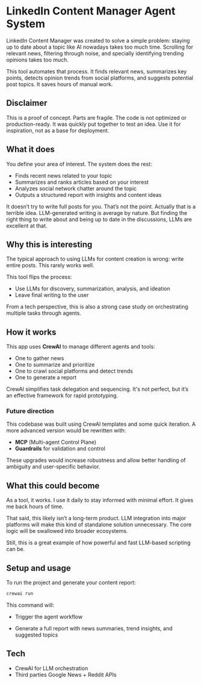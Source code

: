 # LinkedIn Content Manager Agent System

LinkedIn Content Manager was created to solve a simple problem: staying up to date about a topic like AI nowadays takes too much time. Scrolling for relevant news, filtering through noise, and specially identifying trending opinions takes too much.

This tool automates that process. It finds relevant news, summarizes key points, detects opinion trends from social platforms, and suggests potential post topics. It saves hours of manual work.

## Disclaimer

This is a proof of concept. Parts are fragile. The code is not optimized or production-ready. It was quickly put together to test an idea. Use it for inspiration, not as a base for deployment.

## What it does

You define your area of interest. The system does the rest:

- Finds recent news related to your topic
- Summarizes and ranks articles based on your interest
- Analyzes social network chatter around the topic
- Outputs a structured report with insights and content ideas

It doesn’t try to write full posts for you. That’s not the point. Actually that is a terrible idea. LLM-generated writing is average by nature. But finding the right thing to write about and being up to date in the discussions, LLMs are excellent at that.

## Why this is interesting

The typical approach to using LLMs for content creation is wrong: write entire posts. This rarely works well. 

This tool flips the process:

- Use LLMs for discovery, summarization, analysis, and ideation
- Leave final writing to the user

From a tech perspective, this is also a strong case study on orchestrating multiple tasks through agents.

## How it works

This app uses **CrewAI** to manage different agents and tools:

- One to gather news
- One to summarize and prioritize
- One to crawl social platforms and detect trends
- One to generate a report

CrewAI simplifies task delegation and sequencing. It's not perfect, but it’s an effective framework for rapid prototyping.

### Future direction

This codebase was built using CrewAI templates and some quick iteration. A more advanced version would be rewritten with:

- **MCP** (Multi-agent Control Plane)
- **Guardrails** for validation and control

These upgrades would increase robustness and allow better handling of ambiguity and user-specific behavior.

## What this could become

As a tool, it works. I use it daily to stay informed with minimal effort. It gives me back hours of time.

That said, this likely isn’t a long-term product. LLM integration into major platforms will make this kind of standalone solution unnecessary. The core logic will be swallowed into broader ecosystems.

Still, this is a great example of how powerful and fast LLM-based scripting can be.

## Setup and usage

To run the project and generate your content report:

```bash
crewai run
```

This command will:

- Trigger the agent workflow

- Generate a full report with news summaries, trend insights, and suggested topics

## Tech
- CrewAI for LLM orchestration
- Third parties Google News + Reddit APIs

